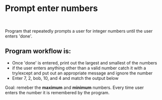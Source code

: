 <h1>Prompt enter numbers</h1>
<br>
<p>Program that repeatedly prompts a user for integer numbers until the user enters 'done'.</p>

<h2>Program workflow is:</h2>

<ul>
  <li>Once 'done' is entered, print out the largest and smallest of the numbers</li>
  <li>if the user enters anything other than a valid number catch it with a try/except and put out an appropriate message and     ignore the number</li>
  <li>Enter 7, 2, bob, 10, and 4 and match the output below</li>
</ul>

<p>Goal: remeber the <b>maximum</b> and <b>minimum</b> numbers. Every time user enters the number it is remembered by the program.</p>
